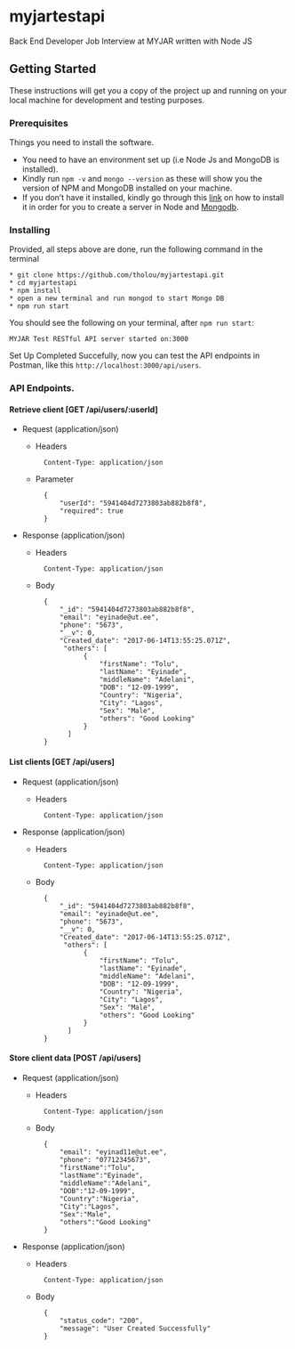 # myjartestapi
Back End Developer Job Interview at MYJAR written with Node JS
## Getting Started
These instructions will get you a copy of the project up and running on your local machine for development and testing purposes.
### Prerequisites
Things you need to install the software.

* You need to have an environment set up (i.e Node Js and MongoDB is installed).
* Kindly run `npm -v` and `mongo --version` as these will show you the version of NPM and MongoDB installed on your machine.
* If you don’t have it installed, kindly go through this [link](https://nodejs.org/en/download/package-manager/) on how to install it in order for you to create a server in Node and [Mongodb](https://docs.mongodb.com/manual/installation/).

### Installing
Provided, all steps above are done, run the following command in the terminal
```
* git clone https://github.com/tholou/myjartestapi.git
* cd myjartestapi
* npm install
* open a new terminal and run mongod to start Mongo DB
* npm run start
``` 

You should see the following on your terminal, after `npm run start`:
```
MYJAR Test RESTful API server started on:3000
```

Set Up Completed Succefully, now you can test the API endpoints in Postman, like this `http://localhost:3000/api/users`.

### API Endpoints.

#### Retrieve client [GET /api/users/:userId]


+ Request (application/json)
    + Headers

            Content-Type: application/json
    + Parameter

            {
                "userId": "5941404d7273803ab882b8f8",
                "required": true
            }
 + Response (application/json)
    + Headers

            Content-Type: application/json
    + Body

            {
                "_id": "5941404d7273803ab882b8f8",
                "email": "eyinade@ut.ee",
                "phone": "5673",
                "__v": 0,
                "Created_date": "2017-06-14T13:55:25.071Z",
                 "others": [
                      {
                          "firstName": "Tolu",
                          "lastName": "Eyinade",
                          "middleName": "Adelani",
                          "DOB": "12-09-1999",
                          "Country": "Nigeria",
                          "City": "Lagos",
                          "Sex": "Male",
                          "others": "Good Looking"
                      }
                  ]
            }
          
#### List clients [GET /api/users]


+ Request (application/json)
    + Headers

            Content-Type: application/json
    
 + Response (application/json)
    + Headers

            Content-Type: application/json
    + Body

            {
                "_id": "5941404d7273803ab882b8f8",
                "email": "eyinade@ut.ee",
                "phone": "5673",
                "__v": 0,
                "Created_date": "2017-06-14T13:55:25.071Z",
                 "others": [
                      {
                          "firstName": "Tolu",
                          "lastName": "Eyinade",
                          "middleName": "Adelani",
                          "DOB": "12-09-1999",
                          "Country": "Nigeria",
                          "City": "Lagos",
                          "Sex": "Male",
                          "others": "Good Looking"
                      }
                  ]
            }
            
#### Store client data [POST /api/users]


+ Request (application/json)
    + Headers

            Content-Type: application/json
    + Body

            {
                "email": "eyinad11e@ut.ee",
                "phone": "07712345673",
                "firstName":"Tolu",
                "lastName":"Eyinade",
                "middleName":"Adelani",
                "DOB":"12-09-1999",
                "Country":"Nigeria",
                "City":"Lagos",
                "Sex":"Male",
                "others":"Good Looking"
            }
 + Response (application/json)
    + Headers

            Content-Type: application/json
    + Body

            {
                "status_code": "200",
                "message": "User Created Successfully"                
            }
